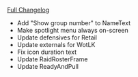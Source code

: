 [Full Changelog](https://github.com/enderneko/Cell/compare/r125-release...bbeb473c942f4d33db70d4bf05f6ebe86b603137)

- Add "Show group number" to NameText
- Make spotlight menu always on-screen
- Update defensives for Retail
- Update externals for WotLK
- Fix icon duration text
- Update RaidRosterFrame
- Update ReadyAndPull
